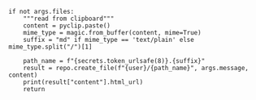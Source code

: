 
    
    if not args.files:
        """read from clipboard"""
        content = pyclip.paste()
        mime_type = magic.from_buffer(content, mime=True)
        suffix = "md" if mime_type == 'text/plain' else mime_type.split("/")[1]
        
        path_name = f"{secrets.token_urlsafe(8)}.{suffix}"
        result = repo.create_file(f"{user}/{path_name}", args.message, content)
        print(result["content"].html_url)
        return